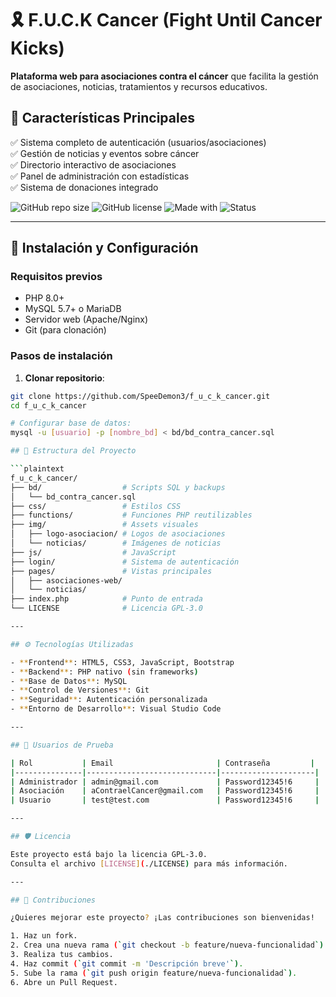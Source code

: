 # 🎗️ F.U.C.K Cancer (Fight Until Cancer Kicks)

**Plataforma web para asociaciones contra el cáncer** que facilita la gestión de asociaciones, noticias, tratamientos y recursos educativos.

## 🌟 Características Principales

✅ Sistema completo de autenticación (usuarios/asociaciones)  
✅ Gestión de noticias y eventos sobre cáncer  
✅ Directorio interactivo de asociaciones  
✅ Panel de administración con estadísticas  
✅ Sistema de donaciones integrado  

![GitHub repo size](https://img.shields.io/github/repo-size/SpeeDemon3/f_u_c_k_cancer)
![GitHub license](https://img.shields.io/github/license/SpeeDemon3/f_u_c_k_cancer?color=blue)
![Made with](https://img.shields.io/badge/PHP-8.0+-purple)
![Status](https://img.shields.io/badge/status-en%20desarrollo-yellow)

---

## 🚀 Instalación y Configuración

### Requisitos previos
- PHP 8.0+
- MySQL 5.7+ o MariaDB
- Servidor web (Apache/Nginx)
- Git (para clonación)

### Pasos de instalación

1. **Clonar repositorio**:

```bash
git clone https://github.com/SpeeDemon3/f_u_c_k_cancer.git
cd f_u_c_k_cancer

# Configurar base de datos:
mysql -u [usuario] -p [nombre_bd] < bd/bd_contra_cancer.sql

## 📁 Estructura del Proyecto

```plaintext
f_u_c_k_cancer/
├── bd/                  # Scripts SQL y backups
│   └── bd_contra_cancer.sql
├── css/                 # Estilos CSS
├── functions/           # Funciones PHP reutilizables
├── img/                 # Assets visuales
│   ├── logo-asociacion/ # Logos de asociaciones
│   └── noticias/        # Imágenes de noticias
├── js/                  # JavaScript
├── login/               # Sistema de autenticación
├── pages/               # Vistas principales
│   ├── asociaciones-web/
│   └── noticias/
├── index.php            # Punto de entrada
└── LICENSE              # Licencia GPL-3.0

---

## ⚙️ Tecnologías Utilizadas

- **Frontend**: HTML5, CSS3, JavaScript, Bootstrap
- **Backend**: PHP nativo (sin frameworks)
- **Base de Datos**: MySQL
- **Control de Versiones**: Git
- **Seguridad**: Autenticación personalizada
- **Entorno de Desarrollo**: Visual Studio Code

---

## 👥 Usuarios de Prueba

| Rol           | Email                       | Contraseña         |
|---------------|-----------------------------|---------------------|
| Administrador | admin@gmail.com             | Password12345!6     |
| Asociación    | aContraelCancer@gmail.com   | Password12345!6     |
| Usuario       | test@test.com               | Password12345!6     |

---

## 🛡️ Licencia

Este proyecto está bajo la licencia GPL-3.0.  
Consulta el archivo [LICENSE](./LICENSE) para más información.

---

## 🤝 Contribuciones

¿Quieres mejorar este proyecto? ¡Las contribuciones son bienvenidas!

1. Haz un fork.
2. Crea una nueva rama (`git checkout -b feature/nueva-funcionalidad`).
3. Realiza tus cambios.
4. Haz commit (`git commit -m 'Descripción breve'`).
5. Sube la rama (`git push origin feature/nueva-funcionalidad`).
6. Abre un Pull Request.
